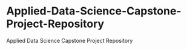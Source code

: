 # Applied-Data-Science-Capstone-Project-Repository
Applied Data Science Capstone Project Repository
